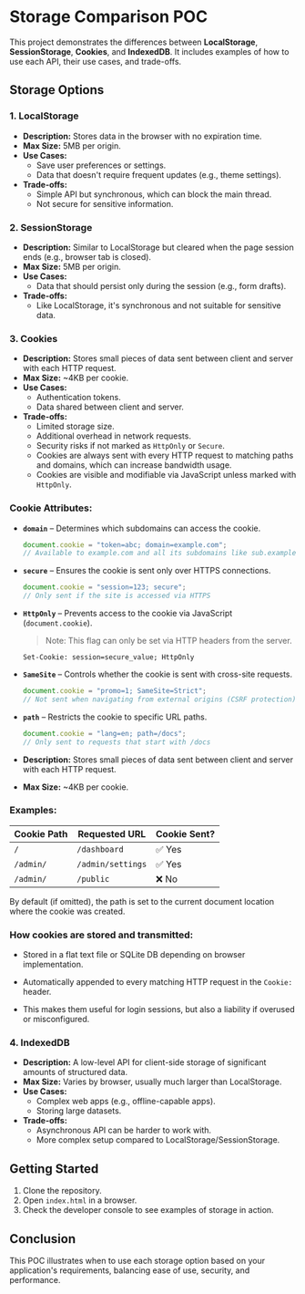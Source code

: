 # Storage Comparison POC

This project demonstrates the differences between **LocalStorage**, **SessionStorage**, **Cookies**, and **IndexedDB**. It includes examples of how to use each API, their use cases, and trade-offs.

## **Storage Options**

### 1. LocalStorage
- **Description:** Stores data in the browser with no expiration time.
- **Max Size:** 5MB per origin.
- **Use Cases:** 
  - Save user preferences or settings.
  - Data that doesn't require frequent updates (e.g., theme settings).
- **Trade-offs:**
  - Simple API but synchronous, which can block the main thread.
  - Not secure for sensitive information.

### 2. SessionStorage
- **Description:** Similar to LocalStorage but cleared when the page session ends (e.g., browser tab is closed).
- **Max Size:** 5MB per origin.
- **Use Cases:** 
  - Data that should persist only during the session (e.g., form drafts).
- **Trade-offs:**
  - Like LocalStorage, it's synchronous and not suitable for sensitive data.

### 3. Cookies
- **Description:** Stores small pieces of data sent between client and server with each HTTP request.
- **Max Size:** ~4KB per cookie.
- **Use Cases:** 
  - Authentication tokens.
  - Data shared between client and server.
- **Trade-offs:**
  - Limited storage size.
  - Additional overhead in network requests.
  - Security risks if not marked as `HttpOnly` or `Secure`.
  - Cookies are always sent with every HTTP request to matching paths and domains, which can increase bandwidth usage.
  - Cookies are visible and modifiable via JavaScript unless marked with `HttpOnly`.

### Cookie Attributes:

- **`domain`** – Determines which subdomains can access the cookie.

  ```js
  document.cookie = "token=abc; domain=example.com";
  // Available to example.com and all its subdomains like sub.example.com
  ```

- **`secure`** – Ensures the cookie is sent only over HTTPS connections.

  ```js
  document.cookie = "session=123; secure";
  // Only sent if the site is accessed via HTTPS
  ```

- **`HttpOnly`** – Prevents access to the cookie via JavaScript (`document.cookie`).

  > Note: This flag can only be set via HTTP headers from the server.

  ```http
  Set-Cookie: session=secure_value; HttpOnly
  ```

- **`SameSite`** – Controls whether the cookie is sent with cross-site requests.

  ```js
  document.cookie = "promo=1; SameSite=Strict";
  // Not sent when navigating from external origins (CSRF protection)
  ```

- **`path`** – Restricts the cookie to specific URL paths.

  ```js
  document.cookie = "lang=en; path=/docs";
  // Only sent to requests that start with /docs
  ```

- **Description:** Stores small pieces of data sent between client and server with each HTTP request.

- **Max Size:** \~4KB per cookie.

### Examples:

| Cookie Path | Requested URL     | Cookie Sent? |
| ----------- | ----------------- | ------------ |
| `/`         | `/dashboard`      | ✅ Yes       |
| `/admin/`   | `/admin/settings` | ✅ Yes       |
| `/admin/`   | `/public`         | ❌ No        |

By default (if omitted), the path is set to the current document location where the cookie was created.

### How cookies are stored and transmitted:

- Stored in a flat text file or SQLite DB depending on browser implementation.

- Automatically appended to every matching HTTP request in the `Cookie:` header.

- This makes them useful for login sessions, but also a liability if overused or misconfigured.

### 4. IndexedDB
- **Description:** A low-level API for client-side storage of significant amounts of structured data.
- **Max Size:** Varies by browser, usually much larger than LocalStorage.
- **Use Cases:** 
  - Complex web apps (e.g., offline-capable apps).
  - Storing large datasets.
- **Trade-offs:**
  - Asynchronous API can be harder to work with.
  - More complex setup compared to LocalStorage/SessionStorage.

## **Getting Started**

1. Clone the repository.
2. Open `index.html` in a browser.
3. Check the developer console to see examples of storage in action.

## **Conclusion**

This POC illustrates when to use each storage option based on your application's requirements, balancing ease of use, security, and performance.
